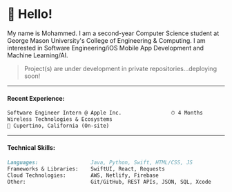 # :postbox: Hello!
My name is Mohammed. I am a second-year Computer Science student at George Mason University's College of Engineering & Computing. I am interested in Software Engineering/iOS Mobile App Development and Machine Learning/AI.

> Project(s) are under development in private repositories...deploying soon!
-----
#### Recent Experience:

```markdown
Software Engineer Intern @ Apple Inc.                ⏱ 4 Months
Wireless Technologies & Ecosystems
📍 Cupertino, California (On-site)
```
-----
#### Technical Skills:
```markdown
Languages:                 Java, Python, Swift, HTML/CSS, JS
Frameworks & Libraries:    SwiftUI, React, Requests
Cloud Technologies:        AWS, Netlify, Firebase
Other:                     Git/GitHub, REST APIs, JSON, SQL, Xcode
```
<!--
-----
#### Technical Courses:
```markdown
• Intro to Computer Programming
• Object-Oriented Programming (Spring 2024)
• Logic & Critical Thinking
• Discrete Mathematics
• Relational Database (Spring 2024)
```
-->
